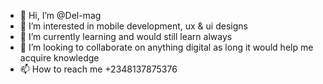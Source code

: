 - 👋 Hi, I’m @Del-mag
- 👀 I’m interested in mobile development, ux & ui designs
- 🌱 I’m currently learning and would still learn always
- 💞️ I’m looking to collaborate on anything digital as long it would help me acquire knowledge 
- 📫 How to reach me +2348137875376 

<!---
Del-mag/Del-mag is a ✨ special ✨ repository because its `README.md` (this file) appears on your GitHub profile.
You can click the Preview link to take a look at your changes.
--->
